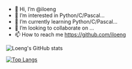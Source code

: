 - 👋 Hi, I’m @iloeng
- 👀 I’m interested in Python/C/Pascal...
- 🌱 I’m currently learning Python/C/Pascal...
- 💞️ I’m looking to collaborate on ...
- 📫 How to reach me https://github.com/iloeng

![Loeng's GitHub stats](https://github-readme-stats.vercel.app/api?username=iloeng&show_icons=true&theme=dark&count_private=true)

[![Top Langs](https://github-readme-stats.vercel.app/api/top-langs/?username=iloeng&layout=compact&hide=html,css,php)](https://github.com/anuraghazra/github-readme-stats)

<!---
iloeng/iloeng is a ✨ special ✨ repository because its `README.md` (this file) appears on your GitHub profile.
You can click the Preview link to take a look at your changes.
--->
